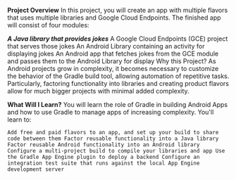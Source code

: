 **Project Overview**
In this project, you will create an app with multiple flavors that uses multiple libraries and Google Cloud Endpoints. The finished app will consist of four modules:

_**A Java library that provides jokes**_
A Google Cloud Endpoints (GCE) project that serves those jokes
An Android Library containing an activity for displaying jokes
An Android app that fetches jokes from the GCE module and passes them to the Android Library for display
Why this Project?
As Android projects grow in complexity, it becomes necessary to customize the behavior of the Gradle build tool, allowing automation of repetitive tasks. Particularly, factoring functionality into libraries and creating product flavors allow for much bigger projects with minimal added complexity.

**What Will I Learn?**
You will learn the role of Gradle in building Android Apps and how to use Gradle to manage apps of increasing complexity. You'll learn to:

`Add free and paid flavors to an app, and set up your build to share code between them
Factor reusable functionality into a Java library
Factor reusable Android functionality into an Android library
Configure a multi-project build to compile your libraries and app
Use the Gradle App Engine plugin to deploy a backend
Configure an integration test suite that runs against the local App Engine development server`